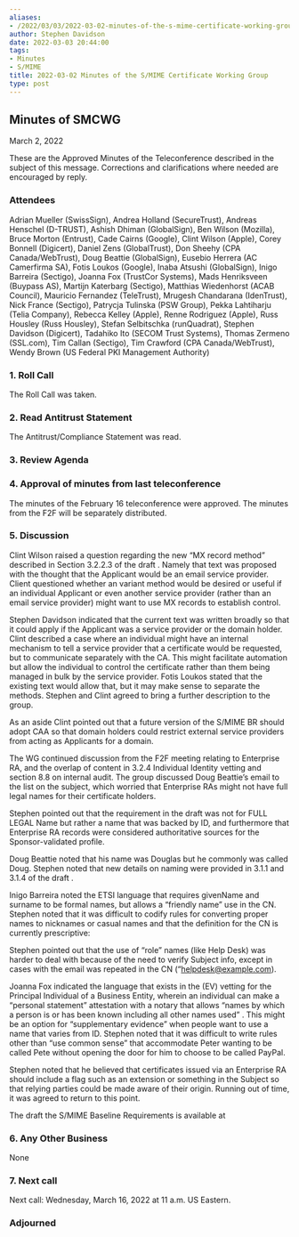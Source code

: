 ```yaml
---
aliases:
- /2022/03/03/2022-03-02-minutes-of-the-s-mime-certificate-working-group/
author: Stephen Davidson
date: 2022-03-03 20:44:00
tags:
- Minutes
- S/MIME
title: 2022-03-02 Minutes of the S/MIME Certificate Working Group 
type: post
---
```


## Minutes of SMCWG

March 2, 2022

These are the Approved Minutes of the Teleconference described in the subject of this message. Corrections and clarifications where needed are encouraged by reply.

### Attendees

Adrian Mueller (SwissSign), Andrea Holland (SecureTrust), Andreas Henschel (D-TRUST), Ashish Dhiman (GlobalSign), Ben Wilson (Mozilla), Bruce Morton (Entrust), Cade Cairns (Google), Clint Wilson (Apple), Corey Bonnell (Digicert), Daniel Zens (GlobalTrust), Don Sheehy (CPA Canada/WebTrust), Doug Beattie (GlobalSign), Eusebio Herrera (AC Camerfirma SA), Fotis Loukos (Google), Inaba Atsushi (GlobalSign), Inigo Barreira (Sectigo), Joanna Fox (TrustCor Systems), Mads Henriksveen (Buypass AS), Martijn Katerbarg (Sectigo), Matthias Wiedenhorst (ACAB Council), Mauricio Fernandez (TeleTrust), Mrugesh Chandarana (IdenTrust), Nick France (Sectigo), Patrycja Tulinska (PSW Group), Pekka Lahtiharju (Telia Company), Rebecca Kelley (Apple), Renne Rodriguez (Apple), Russ Housley (Russ Housley), Stefan Selbitschka (runQuadrat), Stephen Davidson (Digicert), Tadahiko Ito (SECOM Trust Systems), Thomas Zermeno (SSL.com), Tim Callan (Sectigo), Tim Crawford (CPA Canada/WebTrust), Wendy Brown (US Federal PKI Management Authority)

### 1. Roll Call

The Roll Call was taken.

### 2. Read Antitrust Statement

The Antitrust/Compliance Statement was read.

### 3. Review Agenda

### 4. Approval of minutes from last teleconference

The minutes of the February 16 teleconference were approved. The minutes from the F2F will be separately distributed.

### 5. Discussion

Clint Wilson raised a question regarding the new “MX record method” described in Section 3.2.2.3 of the draft . Namely that text was proposed with the thought that the Applicant would be an email service provider. Client questioned whether an variant method would be desired or useful if an individual Applicant or even another service provider (rather than an email service provider) might want to use MX records to establish control.

Stephen Davidson indicated that the current text was written broadly so that it could apply if the Applicant was a service provider or the domain holder. Clint described a case where an individual might have an internal mechanism to tell a service provider that a certificate would be requested, but to communicate separately with the CA. This might facilitate automation but allow the individual to control the certificate rather than them being managed in bulk by the service provider. Fotis Loukos stated that the existing text would allow that, but it may make sense to separate the methods. Stephen and Clint agreed to bring a further description to the group.

As an aside Clint pointed out that a future version of the S/MIME BR should adopt CAA so that domain holders could restrict external service providers from acting as Applicants for a domain.

The WG continued discussion from the F2F meeting relating to Enterprise RA, and the overlap of content in 3.2.4 Individual Identity vetting and section 8.8 on internal audit. The group discussed Doug Beattie’s email to the list on the subject, which worried that Enterprise RAs might not have full legal names for their certificate holders.

Stephen pointed out that the requirement in the draft was not for FULL LEGAL Name but rather a name that was backed by ID, and furthermore that Enterprise RA records were considered authoritative sources for the Sponsor-validated profile.

Doug Beattie noted that his name was Douglas but he commonly was called Doug. Stephen noted that new details on naming were provided in 3.1.1 and 3.1.4 of the draft .

Inigo Barreira noted the ETSI language that requires givenName and surname to be formal names, but allows a “friendly name” use in the CN. Stephen noted that it was difficult to codify rules for converting proper names to nicknames or casual names and that the definition for the CN is currently prescriptive:

Stephen pointed out that the use of “role” names (like Help Desk) was harder to deal with because of the need to verify Subject info, except in cases with the email was repeated in the CN (“helpdesk@example.com).

Joanna Fox indicated the language that exists in the (EV) vetting for the Principal Individual of a Business Entity, wherein an individual can make a “personal statement” attestation with a notary that allows “names by which a person is or has been known including all other names used” . This might be an option for “supplementary evidence” when people want to use a name that varies from ID. Stephen noted that it was difficult to write rules other than “use common sense” that accommodate Peter wanting to be called Pete without opening the door for him to choose to be called PayPal.

Stephen noted that he believed that certificates issued via an Enterprise RA should include a flag such as an extension or something in the Subject so that relying parties could be made aware of their origin. Running out of time, it was agreed to return to this point.

The draft the S/MIME Baseline Requirements is available at

### 6. Any Other Business

None

### 7. Next call

Next call: Wednesday, March 16, 2022 at 11 a.m. US Eastern.

### Adjourned